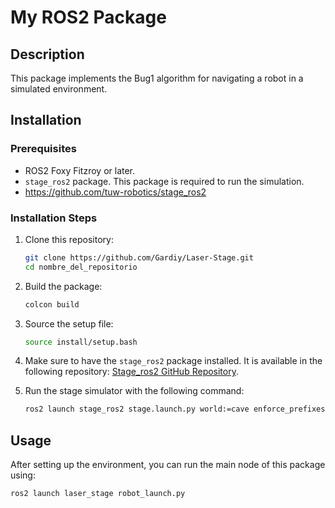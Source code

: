 # My ROS2 Package

## Description
This package implements the Bug1 algorithm for navigating a robot in a simulated environment.

## Installation

### Prerequisites
- ROS2 Foxy Fitzroy or later.
- `stage_ros2` package. This package is required to run the simulation.
- https://github.com/tuw-robotics/stage_ros2

### Installation Steps

1. Clone this repository:
    ```sh
    git clone https://github.com/Gardiy/Laser-Stage.git
    cd nombre_del_repositorio
    ```

2. Build the package:
    ```sh
    colcon build
    ```

3. Source the setup file:
    ```sh
    source install/setup.bash
    ```

4. Make sure to have the `stage_ros2` package installed. It is available in the following repository: [Stage_ros2 GitHub Repository](https://github.com/ros-simulation/stage_ros2).

5. Run the stage simulator with the following command:
    ```sh
    ros2 launch stage_ros2 stage.launch.py world:=cave enforce_prefixes:=false one_tf_tree:=true
    ```

## Usage

After setting up the environment, you can run the main node of this package using:
```sh
ros2 launch laser_stage robot_launch.py

